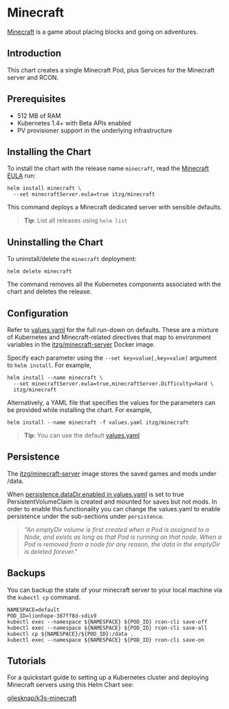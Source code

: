 # Minecraft

[Minecraft](https://minecraft.net/en/) is a game about placing blocks and going on adventures.

## Introduction

This chart creates a single Minecraft Pod, plus Services for the Minecraft server and RCON.

## Prerequisites

- 512 MB of RAM
- Kubernetes 1.4+ with Beta APIs enabled
- PV provisioner support in the underlying infrastructure

## Installing the Chart

To install the chart with the release name `minecraft`, read the [Minecraft EULA](https://account.mojang.com/documents/minecraft_eula) run:

```shell
helm install minecraft \
  --set minecraftServer.eula=true itzg/minecraft
```

This command deploys a Minecraft dedicated server with sensible defaults.

> **Tip**: List all releases using `helm list`

## Uninstalling the Chart

To uninstall/delete the `minecraft` deployment:

```shell
helm delete minecraft
```

The command removes all the Kubernetes components associated with the chart and deletes the release.

## Configuration

Refer to [values.yaml](values.yaml) for the full run-down on defaults. These are a mixture of Kubernetes and Minecraft-related directives that map to environment variables in the [itzg/minecraft-server](https://hub.docker.com/r/itzg/minecraft-server/) Docker image.

Specify each parameter using the `--set key=value[,key=value]` argument to `helm install`. For example,

```shell
helm install --name minecraft \
  --set minecraftServer.eula=true,minecraftServer.Difficulty=hard \
  itzg/minecraft
```

Alternatively, a YAML file that specifies the values for the parameters can be provided while installing the chart. For example,

```shell
helm install --name minecraft -f values.yaml itzg/minecraft
```

> **Tip**: You can use the default [values.yaml](values.yaml)

## Persistence

The [itzg/minecraft-server](https://hub.docker.com/r/itzg/minecraft-server/) image stores the saved games and mods under /data.

When [persistence.dataDir.enabled in values.yaml](https://github.com/janvdpol/minecraft-server-charts/blob/master/charts/minecraft/values.yaml#L171) is set to true PersistentVolumeClaim is created and mounted for saves but not mods. In order to enable this functionality
you can change the values.yaml to enable persistence under the sub-sections under `persistence`.

> *"An emptyDir volume is first created when a Pod is assigned to a Node, and exists as long as that Pod is running on that node. When a Pod is removed from a node for any reason, the data in the emptyDir is deleted forever."*

## Backups

You can backup the state of your minecraft server to your local machine via the `kubectl cp` command.

```shell
NAMESPACE=default
POD_ID=lionhope-387ff8d-sdis9
kubectl exec --namespace ${NAMESPACE} ${POD_ID} rcon-cli save-off
kubectl exec --namespace ${NAMESPACE} ${POD_ID} rcon-cli save-all
kubectl cp ${NAMESPACE}/${POD_ID}:/data .
kubectl exec --namespace ${NAMESPACE} ${POD_ID} rcon-cli save-on
```

## Tutorials

For a quickstart guide to setting up a Kubernetes cluster and deploying
Minecraft servers using this Helm Chart see:

[gilesknap/k3s-minecraft](https://github.com/gilesknap/k3s-minecraft)

